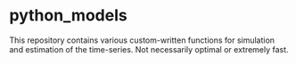 # python_models
This repository contains various custom-written functions for simulation and estimation of the time-series. Not necessarily optimal or extremely fast.
